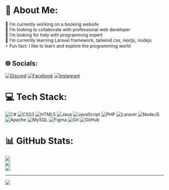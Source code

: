# 💫 About Me:
🔭 I’m currently working on a booking website<br>👯 I’m looking to collaborate with professional web developer<br>🤝 I’m looking for help with programming expert<br>🌱 I’m currently learning Laravel framework, tailwind css, nextjs, nodejs<br>⚡ Fun fact: I like to learn and explore the programming world


## 🌐 Socials:
[![Discord](https://img.shields.io/badge/Discord-%237289DA.svg?logo=discord&logoColor=white)](https://discord.gg/abys5788) [![Facebook](https://img.shields.io/badge/Facebook-%231877F2.svg?logo=Facebook&logoColor=white)](https://facebook.com/elmr.vrqz) [![Instagram](https://img.shields.io/badge/Instagram-%23E4405F.svg?logo=Instagram&logoColor=white)](https://instagram.com/elmr.vrqz) 

# 💻 Tech Stack:
![C#](https://img.shields.io/badge/c%23-%23239120.svg?style=for-the-badge&logo=csharp&logoColor=white) ![CSS3](https://img.shields.io/badge/css3-%231572B6.svg?style=for-the-badge&logo=css3&logoColor=white) ![HTML5](https://img.shields.io/badge/html5-%23E34F26.svg?style=for-the-badge&logo=html5&logoColor=white) ![Java](https://img.shields.io/badge/java-%23ED8B00.svg?style=for-the-badge&logo=openjdk&logoColor=white) ![JavaScript](https://img.shields.io/badge/javascript-%23323330.svg?style=for-the-badge&logo=javascript&logoColor=%23F7DF1E) ![PHP](https://img.shields.io/badge/php-%23777BB4.svg?style=for-the-badge&logo=php&logoColor=white) ![Laravel](https://img.shields.io/badge/laravel-%23FF2D20.svg?style=for-the-badge&logo=laravel&logoColor=white) ![NodeJS](https://img.shields.io/badge/node.js-6DA55F?style=for-the-badge&logo=node.js&logoColor=white) ![Apache](https://img.shields.io/badge/apache-%23D42029.svg?style=for-the-badge&logo=apache&logoColor=white) ![MySQL](https://img.shields.io/badge/mysql-4479A1.svg?style=for-the-badge&logo=mysql&logoColor=white) ![Figma](https://img.shields.io/badge/figma-%23F24E1E.svg?style=for-the-badge&logo=figma&logoColor=white) ![Git](https://img.shields.io/badge/git-%23F05033.svg?style=for-the-badge&logo=git&logoColor=white) ![GitHub](https://img.shields.io/badge/github-%23121011.svg?style=for-the-badge&logo=github&logoColor=white)
# 📊 GitHub Stats:
![](https://github-readme-stats.vercel.app/api?username=schizo697&theme=dark&hide_border=false&include_all_commits=false&count_private=false)<br/>
![](https://github-readme-streak-stats.herokuapp.com/?user=schizo697&theme=dark&hide_border=false)<br/>
![](https://github-readme-stats.vercel.app/api/top-langs/?username=schizo697&theme=dark&hide_border=false&include_all_commits=false&count_private=false&layout=compact)

---
[![](https://visitcount.itsvg.in/api?id=schizo697&icon=0&color=0)](https://visitcount.itsvg.in)

<!-- Proudly created with GPRM ( https://gprm.itsvg.in ) -->
